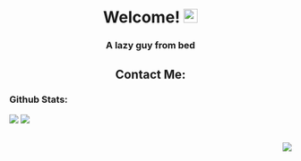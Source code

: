 <h1 align="center">
  Welcome!
  <img src="https://raw.githubusercontent.com/Tarikul-Islam-Anik/Animated-Fluent-Emojis/master/Emojis/Hand%20gestures/Waving%20Hand%20Medium-Light%20Skin%20Tone.png" alt="Waving Hand Medium-Light Skin Tone" width="25" height="25" />
</h1>

<div align="center">
  <h3>A lazy guy from bed</h3>
  <h2>Contact Me:</h2>
</div>

<h3>Github Stats:</h3>

<div align="left">
  <img src="https://github-readme-stats.vercel.app/api?username=adariya0&show_icons=true&icon_color=d9d9d9&theme=dark&border_color=white&bg_color=0d1117" />
  <img src="https://github-readme-stats.vercel.app/api/top-langs/?username=adariya0&show_icons=true&icon_color=d9d9d9&theme=dark&border_color=white&bg_color=0d1117" />
</div>

<br><img align="right" src="https://komarev.com/ghpvc/?username=adariya0&style=for-the-badge" />
